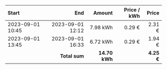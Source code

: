 | Start            |              End |        Amount | Price / kWh |      Price |
| :--------------- | ---------------: | ------------: | ----------: | ---------: |
| 2023-09-01 10:45 | 2023-09-01 12:12 |      7.98 kWh |      0.29 € |     2.31 € |
| 2023-09-01 13:45 | 2023-09-01 16:33 |      6.72 kWh |      0.29 € |     1.94 € |
|                  |    **Total sum** | **14.70 kWh** |             | **4.25 €** |